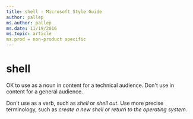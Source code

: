 ```yaml
---
title: shell - Microsoft Style Guide
author: pallep
ms.author: pallep
ms.date: 11/19/2016
ms.topic: article
ms.prod = non-product specific
---
```


# shell

OK to use as a noun in content for a technical audience. Don't use in content for a general audience.

Don't use as a verb, such as *shell* or *shell out*. Use more precise terminology, such as *create a new shell* or *return to the operating system*.

